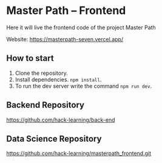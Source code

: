 # Master Path – Frontend

Here it will live the frontend code of the project Master Path

Website: https://masterpath-seven.vercel.app/
## How to start

1. Clone the repository.
2. Install dependencies. `npm install`.
3. To run the dev server write the command `npm run dev`.

## Backend Repository

https://github.com/hack-learning/back-end

## Data Science Repository

https://github.com/hack-learning/masterpath_frontend.git

